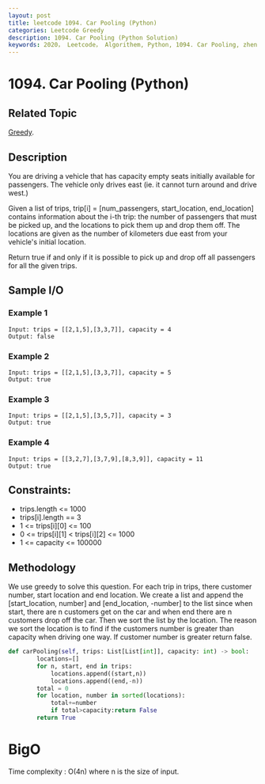 ```yaml
---
layout: post
title: leetcode 1094. Car Pooling (Python)
categories: Leetcode Greedy
description: 1094. Car Pooling (Python Solution)
keywords: 2020， Leetcode， Algorithem, Python, 1094. Car Pooling, zhenyu, Greedy
---
```


# 1094. Car Pooling (Python)

## Related Topic
<a href="/categories/#Greedy" target="_blank"> Greedy</a>.

## Description
You are driving a vehicle that has capacity empty seats initially available for passengers.  The vehicle only drives east (ie. it cannot turn around and drive west.)

Given a list of trips, trip[i] = [num_passengers, start_location, end_location] contains information about the i-th trip: the number of passengers that must be picked up, and the locations to pick them up and drop them off.  The locations are given as the number of kilometers due east from your vehicle's initial location.

Return true if and only if it is possible to pick up and drop off all passengers for all the given trips. 

## Sample I/O

### Example 1

```
Input: trips = [[2,1,5],[3,3,7]], capacity = 4
Output: false
```

### Example 2

```
Input: trips = [[2,1,5],[3,3,7]], capacity = 5
Output: true
```

### Example 3

```
Input: trips = [[2,1,5],[3,5,7]], capacity = 3
Output: true
```

### Example 4

```
Input: trips = [[3,2,7],[3,7,9],[8,3,9]], capacity = 11
Output: true
```

## Constraints:
* trips.length <= 1000
* trips[i].length == 3
* 1 <= trips[i][0] <= 100
* 0 <= trips[i][1] < trips[i][2] <= 1000
* 1 <= capacity <= 100000

## Methodology
We use greedy to solve this question. For each trip in trips, there customer number, start location and end location. We create a list and append the [start_location, number] and [end_location, -number] to the list since when start, there are n customers get on the car and when end there are n customers drop off the car. Then we sort the list by the location.
The reason we sort the location is to find if the customers number is greater than capacity when driving one way. If customer number is greater return false.

``` python
def carPooling(self, trips: List[List[int]], capacity: int) -> bool:
        locations=[]
        for n, start, end in trips:
            locations.append((start,n))
            locations.append((end,-n))
        total = 0
        for location, number in sorted(locations):
            total+=number
            if total>capacity:return False
        return True
```

# BigO
Time complexity : O(4n) where n is the size of input.
